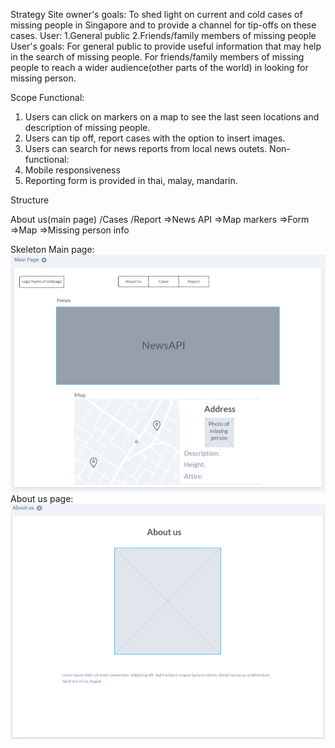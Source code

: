 Strategy
Site owner's goals: To shed light on current and cold cases of missing people in Singapore and to provide a channel for tip-offs on these cases. 
User: 1.General public
      2.Friends/family members of missing people  
User's goals: For general public to provide useful information that may help in the search of missing people.
              For friends/family members of missing people to reach a wider audience(other parts of the world) in looking for missing person.

Scope
Functional:
1. Users can click on markers on a map to see the last seen locations and description of missing people.
2. Users can tip off, report cases with the option to insert images.
3. Users can search for news reports from local news outets.
Non-functional:
1. Mobile responsiveness
2. Reporting form is provided in thai, malay, mandarin.

Structure

About us(main page)     /Cases                  /Report
=>News API              =>Map markers           =>Form
=>Map                   =>Missing person info

Skeleton
Main page: ![image](skeleton/main-page.png)
About us page: ![image](skeleton/about-us.png)
